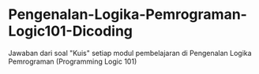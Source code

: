 # Pengenalan-Logika-Pemrograman-Logic101-Dicoding
Jawaban dari soal "Kuis" setiap modul pembelajaran di Pengenalan Logika Pemrograman (Programming Logic 101)
